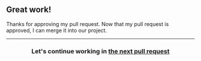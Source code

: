 ## Great work!

Thanks for approving my pull request. Now that my pull request is approved, I can merge it into our project.


<hr>
<h3 align="center">Let's continue working in <a href="{{ url }}">the next pull request</a>
</h3>
